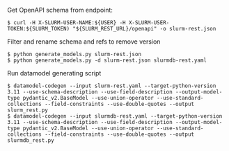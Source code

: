Get OpenAPI schema from endpoint:
```
$ curl -H X-SLURM-USER-NAME:${USER} -H X-SLURM-USER-TOKEN:${SLURM_TOKEN) "${SLURM_REST_URL}/openapi" -o slurm-rest.json
```
Filter and rename schema and refs to remove version
```
$ python generate_models.py slurm-rest.json
$ python generate_models.py -d slurm-rest.json slurmdb-rest.yaml
```
Run datamodel generating script
```
$ datamodel-codegen --input slurm-rest.yaml --target-python-version 3.11 --use-schema-description --use-field-description --output-model-type pydantic_v2.BaseModel --use-union-operator --use-standard-collections --field-constraints --use-double-quotes --output slurm_rest.py
$ datamodel-codegen --input slurmdb-rest.yaml --target-python-version 3.11 --use-schema-description --use-field-description --output-model-type pydantic_v2.BaseModel --use-union-operator --use-standard-collections --field-constraints --use-double-quotes --output slurmdb_rest.py
```

